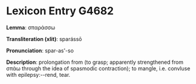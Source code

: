 # Lexicon Entry G4682

**Lemma**: σπαράσσω

**Transliteration (xlit)**: sparássō

**Pronunciation**: spar-as'-so

**Description**:
prolongation from  (to grasp; apparently strengthened from σπάω through the idea of spasmodic contraction); to mangle, i.e. convluse with epilepsy:--rend, tear.
